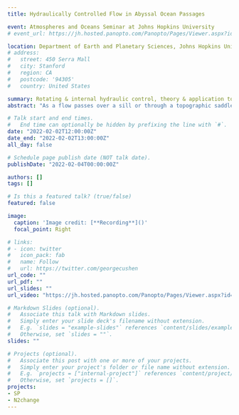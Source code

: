 ```yaml
---
title: Hydraulically Controlled Flow in Abyssal Ocean Passages

event: Atmospheres and Oceans Seminar at Johns Hopkins University
# event_url: https://jh.hosted.panopto.com/Panopto/Pages/Viewer.aspx?id=3c911ad0-5d39-46f9-a0b1-ae30012ce81e

location: Department of Earth and Planetary Sciences, Johns Hopkins University
# address:
#   street: 450 Serra Mall
#   city: Stanford
#   region: CA
#   postcode: '94305'
#   country: United States

summary: Rotating & internal hydraulic control, theory & application to the deep ocean passages.
abstract: "As a flow passes over a sill or through a topographic saddle point, given adequate upstream conditions, it is possible that the flow is hydraulically controlled, meaning the structure and transport of the flow are regulated by the topography. The lower limb of the Meridional Overturning Circulation (MOC) passes a number of passages where it is under hydraulic control. The hydraulic theory can thus serve as a tool to 1) estimate the structure and transport of flow without taking direct velocity measurements; 2) monitor the change of the MOC. This talk starts with a brief overview of the hydraulic theory, emphasizing the fundamentals and two flavors of hydraulic control: 1) for a rotating flow; 2) for a stratified flow. This leads to the second and third parts of the talk, each contains a theory study and an example of application to the MOC. In the second part, a rotating hydraulic control theory is proposed to estimate the transport partition of an inflow that splits into two passages, one being hydraulically controlled and the other is not. An application is the Antarctic Bottom Water carried by the MOC entering the Samoan Passage in the Southern Pacific Ocean, where it is hydraulically controlled, while the remainder is diverted around the Manihiki Plateau and is not controlled. A numerical model is employed to explore novel features of hydraulic control under the Earth’s rotation and verify the necessity of friction along the uncontrolled passage for a persisting hydraulic control in the other passage. In the third part, hydraulic theory for a continuously stratified flow with a strongly stratified interface is proposed to explore how the change in upstream stratification affects hydraulic control. The theory is applied to the lowing interface and the reducing magnitude of the stratification profile upstream of the Samoan Passage from the 1990s to the 2010s. We note similar decadal changes in stratification upstream of the Vema Channel connecting the Argentine and the Brazil Basins and a deep fracture zone canyon in the eastern Brazil Basin have been found from repeated hydrographic observations and similar interpretation can be made from hydraulic theory."

# Talk start and end times.
#   End time can optionally be hidden by prefixing the line with `#`.
date: "2022-02-02T12:00:00Z"
date_end: "2022-02-02T13:00:00Z"
all_day: false

# Schedule page publish date (NOT talk date).
publishDate: "2022-02-04T00:00:00Z"

authors: []
tags: []

# Is this a featured talk? (true/false)
featured: false

image:
  caption: 'Image credit: [**Recording**]()'
  focal_point: Right

# links:
# - icon: twitter
#   icon_pack: fab
#   name: Follow
#   url: https://twitter.com/georgecushen
url_code: ""
url_pdf: ""
url_slides: ""
url_video: "https://jh.hosted.panopto.com/Panopto/Pages/Viewer.aspx?id=3c911ad0-5d39-46f9-a0b1-ae30012ce81e"

# Markdown Slides (optional).
#   Associate this talk with Markdown slides.
#   Simply enter your slide deck's filename without extension.
#   E.g. `slides = "example-slides"` references `content/slides/example-slides.md`.
#   Otherwise, set `slides = ""`.
slides: ""

# Projects (optional).
#   Associate this post with one or more of your projects.
#   Simply enter your project's folder or file name without extension.
#   E.g. `projects = ["internal-project"]` references `content/project/deep-learning/index.md`.
#   Otherwise, set `projects = []`.
projects:
- SP
- N2change
---
```


<!-- {{% callout note %}}
Click on the **Slides** button above to view the built-in slides feature.
{{% /callout %}}

Slides can be added in a few ways:

- **Create** slides using Wowchemy's [*Slides*](https://wowchemy.com/docs/managing-content/#create-slides) feature and link using `slides` parameter in the front matter of the talk file
- **Upload** an existing slide deck to `static/` and link using `url_slides` parameter in the front matter of the talk file
- **Embed** your slides (e.g. Google Slides) or presentation video on this page using [shortcodes](https://wowchemy.com/docs/writing-markdown-latex/).

Further event details, including [page elements](https://wowchemy.com/docs/writing-markdown-latex/) such as image galleries, can be added to the body of this page. -->
